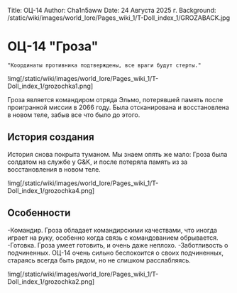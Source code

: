 Title: ОЦ-14
Author: Cha1n5aww
Date: 24 Августа 2025 г.
Background: /static/wiki/images/world_lore/Pages_wiki_1/T-Doll_index_1/GROZABACK.jpg

# ОЦ-14 "Гроза"
```
"Координаты противника подтверждены, все враги будут стерты."
```

!img[/static/wiki/images/world_lore/Pages_wiki_1/T-Doll_index_1/grozochka1.png]

Гроза является командиром отряда Эльмо, потерявшей память после проигранной миссии в 2066 году. Была отсканирована и восстановлена в новом теле, забыв все что было до этого.

## История создания
История снова покрыта туманом. Мы знаем опять же мало: Гроза была солдатом на службе у G&K, и после потеряла память из за восстановления в новом теле.

!img[/static/wiki/images/world_lore/Pages_wiki_1/T-Doll_index_1/grozochka4.png]

## Особенности
-Командир. Гроза обладает командирскими качествами, что иногда играет на руку, особенно когда связь с командованием обрывается.
-Готовка. Гроза умеет готовить, и очень даже неплохо.
-Заботливость о подчиненных. ОЦ-14 очень сильно беспокоится о своих подчиненных, стараясь всегда быть рядом, но не слишком расслабляясь.

!img[/static/wiki/images/world_lore/Pages_wiki_1/T-Doll_index_1/grozochka2.png]
